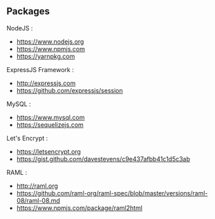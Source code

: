## Packages

NodeJS :
* https://www.nodejs.org
* https://www.npmjs.com
* https://yarnpkg.com

ExpressJS Framework :
* http://expressjs.com
* https://github.com/expressjs/session

MySQL :
* https://www.mysql.com
* https://sequelizejs.com

Let's Encrypt :
* https://letsencrypt.org
* https://gist.github.com/davestevens/c9e437afbb41c1d5c3ab

RAML :
* http://raml.org
* https://github.com/raml-org/raml-spec/blob/master/versions/raml-08/raml-08.md
* https://www.npmjs.com/package/raml2html